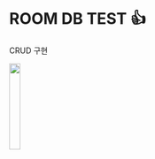 # ROOM DB TEST :+1:

CRUD 구현

<img width="20%" src="https://user-images.githubusercontent.com/79893187/145983562-bcd7c095-4b10-411b-9624-54a89549e090.gif"/>
